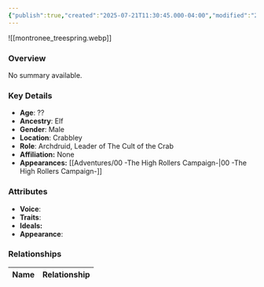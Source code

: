 ```yaml
---
{"publish":true,"created":"2025-07-21T11:30:45.000-04:00","modified":"2025-08-14T14:49:44.827-04:00","published":"2025-08-14T14:49:44.827-04:00","cssclasses":"","Age":"??","Ancestry":"Elf","Gender":"Male","Location":["Crabbley"],"Role":["Archdruid, Leader of The Cult of the Crab"],"Affiliation":["None"],"Appearances":["[[00 -The High Rollers Campaign-]]"]}
---
```



![[montronee_treespring.webp]]

### Overview
No summary available.

### Key Details
- **Age**: ??
- **Ancestry**: Elf
- **Gender**: Male
- **Location**: Crabbley
- **Role**: Archdruid, Leader of The Cult of the Crab
- **Affiliation:** None
- **Appearances:** [[Adventures/00 -The High Rollers Campaign-\|00 -The High Rollers Campaign-]]

### Attributes
- **Voice**: 
- **Traits**: 
- **Ideals:** 
- **Appearance**:

### Relationships

| Name  | Relationship |
| ----- | ------------ |
